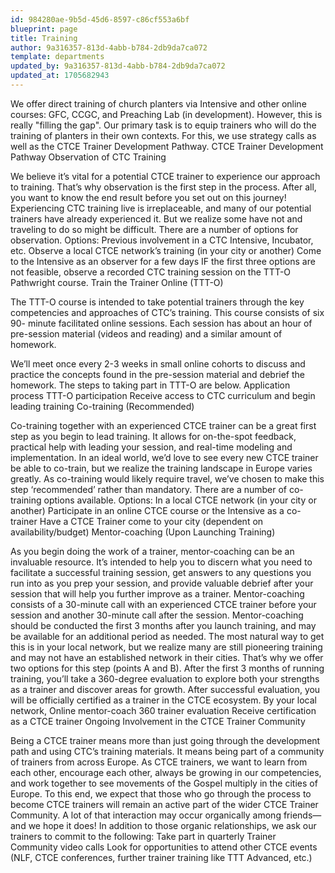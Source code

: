 ```yaml
---
id: 984280ae-9b5d-45d6-8597-c86cf553a6bf
blueprint: page
title: Training
author: 9a316357-813d-4abb-b784-2db9da7ca072
template: departments
updated_by: 9a316357-813d-4abb-b784-2db9da7ca072
updated_at: 1705682943
---
```

We offer direct training of church planters via Intensive and other online courses: GFC, CCGC, and Preaching Lab (in development). However, this is really "filling the gap". Our primary task is to equip trainers who will do the training of planters in their own contexts. For this, we use strategy calls as well as the CTCE Trainer Development Pathway. CTCE Trainer Development Pathway Observation of CTC Training

We believe it’s vital for a potential CTCE trainer to experience our approach to training. That’s why observation is the first step in the process. After all, you want to know the end result before you set out on this journey! Experiencing CTC training live is irreplaceable, and many of our potential trainers have already experienced it. But we realize some have not and traveling to do so might be difficult. There are a number of options for observation. Options: Previous involvement in a CTC Intensive, Incubator, etc. Observe a local CTCE network’s training (in your city or another) Come to the Intensive as an observer for a few days IF the first three options are not feasible, observe a recorded CTC training session on the TTT-O Pathwright course. Train the Trainer Online (TTT-O)

The TTT-O course is intended to take potential trainers through the key competencies and approaches of CTC’s training. This course consists of six 90- minute facilitated online sessions. Each session has about an hour of pre-session material (videos and reading) and a similar amount of homework.

We’ll meet once every 2-3 weeks in small online cohorts to discuss and practice the concepts found in the pre-session material and debrief the homework. The steps to taking part in TTT-O are below. Application process TTT-O participation Receive access to CTC curriculum and begin leading training Co-training (Recommended)

Co-training together with an experienced CTCE trainer can be a great first step as you begin to lead training. It allows for on-the-spot feedback, practical help with leading your session, and real-time modeling and implementation. In an ideal world, we’d love to see every new CTCE trainer be able to co-train, but we realize the training landscape in Europe varies greatly. As co-training would likely require travel, we’ve chosen to make this step ‘recommended’ rather than mandatory. There are a number of co-training options available. Options: In a local CTCE network (in your city or another) Participate in an online CTCE course or the Intensive as a co-trainer Have a CTCE Trainer come to your city (dependent on availability/budget) Mentor-coaching (Upon Launching Training)

As you begin doing the work of a trainer, mentor-coaching can be an invaluable resource. It’s intended to help you to discern what you need to facilitate a successful training session, get answers to any questions you run into as you prep your session, and provide valuable debrief after your session that will help you further improve as a trainer. Mentor-coaching consists of a 30-minute call with an experienced CTCE trainer before your session and another 30-minute call after the session. Mentor-coaching should be conducted the first 3 months after you launch training, and may be available for an additional period as needed. The most natural way to get this is in your local network, but we realize many are still pioneering training and may not have an established network in their cities. That’s why we offer two options for this step (points A and B). After the first 3 months of running training, you’ll take a 360-degree evaluation to explore both your strengths as a trainer and discover areas for growth. After successful evaluation, you will be officially certified as a trainer in the CTCE ecosystem. By your local network, Online mentor-coach 360 trainer evaluation Receive certification as a CTCE trainer Ongoing Involvement in the CTCE Trainer Community

Being a CTCE trainer means more than just going through the development path and using CTC’s training materials. It means being part of a community of trainers from across Europe. As CTCE trainers, we want to learn from each other, encourage each other, always be growing in our competencies, and work together to see movements of the Gospel multiply in the cities of Europe. To this end, we expect that those who go through the process to become CTCE trainers will remain an active part of the wider CTCE Trainer Community. A lot of that interaction may occur organically among friends—and we hope it does! In addition to those organic relationships, we ask our trainers to commit to the following: Take part in quarterly Trainer Community video calls Look for opportunities to attend other CTCE events (NLF, CTCE conferences, further trainer training like TTT Advanced, etc.)